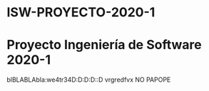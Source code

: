 # ISW-PROYECTO-2020-1

# Proyecto Ingeniería de Software 2020-1

blBLABLAbla:we4tr34D:D:D:D::D
vrgredfvx
NO
PAPOPE